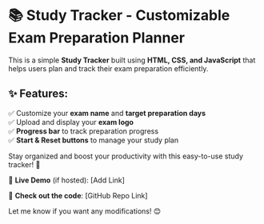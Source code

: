 

# 📚 Study Tracker - Customizable Exam Preparation Planner  

This is a simple **Study Tracker** built using **HTML, CSS, and JavaScript** that helps users plan and track their exam preparation efficiently.  

## ✨ Features:  
✅ Customize your **exam name** and **target preparation days**  
✅ Upload and display your **exam logo**  
✅ **Progress bar** to track preparation progress  
✅ **Start & Reset buttons** to manage your study plan  

Stay organized and boost your productivity with this easy-to-use study tracker! 🚀  

📌 **Live Demo** (if hosted): [Add Link]  

🔗 **Check out the code**: [GitHub Repo Link]  



Let me know if you want any modifications! 😊
